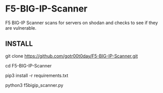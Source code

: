 # F5-BIG-IP-Scanner
F5 BIG-IP Scanner scans for servers on shodan and checks to see if they are vulnerable.

## INSTALL

git clone https://github.com/gotr00t0day/F5-BIG-IP-Scanner.git<br>

cd F5-BIG-IP-Scanner<br>

pip3 install -r requirements.txt<br>

python3 f5bigip_scanner.py<br>

